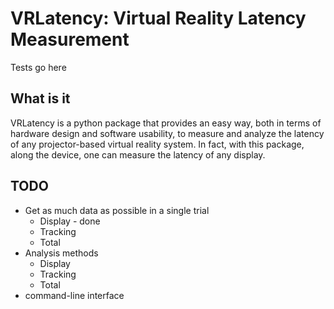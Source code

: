 # VRLatency: Virtual Reality Latency Measurement 
Tests go here

## What is it
VRLatency is a python package that provides an easy way, both in terms of hardware design and software usability, to measure and analyze the latency of any projector-based virtual reality system. In fact, with this package, along the device, one can measure the latency of any display.

## TODO
- Get as much data as possible in a single trial
    - Display - done
    - Tracking
    - Total
- Analysis methods
    - Display
    - Tracking
    - Total
- command-line interface
